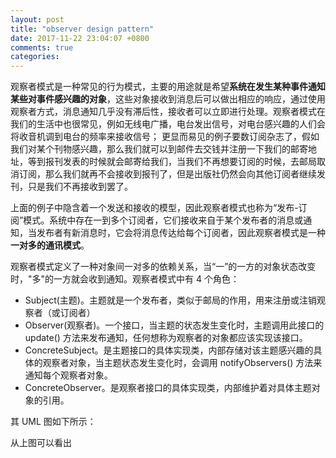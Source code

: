 ```yaml
---
layout: post
title: "observer design pattern"
date: 2017-11-22 23:04:07 +0800
comments: true
categories: 
---
```

观察者模式是一种常见的行为模式，主要的用途就是希望**系统在发生某种事件通知某些对事件感兴趣的对象**，这些对象接收到消息后可以做出相应的响应，通过使用观察者方式，消息通知几乎没有滞后性，接收者可以立即进行处理。观察者模式在我们的生活中也很常见，例如无线电广播，电台发出信号，对电台感兴趣的人们会将收音机调到电台的频率来接收信号；
更显而易见的例子要数订阅杂志了，假如我们对某个刊物感兴趣，那么我们就可以到邮件去交钱并注册一下我们的邮寄地址，等到报刊发表的时候就会邮寄给我们，当我们不再想要订阅的时候，去邮局取消订阅，那么我们就再不会接收到报刊了，但是出版社仍然会向其他订阅者继续发刊，只是我们不再接收到罢了。

上面的例子中隐含着一个发送和接收的模型，因此观察者模式也称为“发布-订阅”模式。系统中存在一到多个订阅者，它们接收来自于某个发布者的消息或通知，当发布者有新消息时，它会将消息传达给每个订阅者，因此观察者模式是一种**一对多的通讯模式**。

观察者模式定义了一种对象间一对多的依赖关系，当“一”的一方的对象状态改变时，"多"的一方就会收到通知。观察者模式中有 4 个角色：

* Subject(主题)。主题就是一个发布者，类似于邮局的作用，用来注册或注销观察者（或订阅者）
* Observer(观察者)。一个接口，当主题的状态发生变化时，主题调用此接口的 update() 方法来发布通知，任何想称为观察者的对象都应该实现该接口。
* ConcreteSubject。是主题接口的具体实现类，内部存储对该主题感兴趣的具体的观察者对象，当主题状态发生变化时，会调用 notifyObservers() 方法来通知每个观察者对象。
* ConcreteObserver。是观察者接口的具体实现类，内部维护着对具体主题对象的引用。

其 UML 图如下所示：

从上图可以看出
